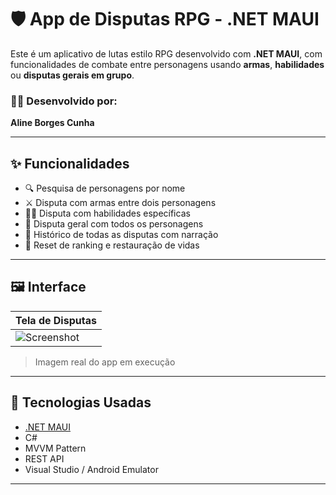 # 🛡️ App de Disputas RPG - .NET MAUI

Este é um aplicativo de lutas estilo RPG desenvolvido com **.NET MAUI**, com funcionalidades de combate entre personagens usando **armas**, **habilidades** ou **disputas gerais em grupo**.

### 👩‍💻 Desenvolvido por:
**Aline Borges Cunha**

---

## ✨ Funcionalidades

- 🔍 Pesquisa de personagens por nome
- ⚔️ Disputa com armas entre dois personagens
- 🧙‍♂️ Disputa com habilidades específicas
- 👥 Disputa geral com todos os personagens
- 🧾 Histórico de todas as disputas com narração
- 🔄 Reset de ranking e restauração de vidas

---

## 🖼️ Interface

| Tela de Disputas |
|------------------|
| ![Screenshot](./Assets/disputa_view.png) |

> Imagem real do app em execução

---

## 🧠 Tecnologias Usadas

- [.NET MAUI](https://learn.microsoft.com/pt-br/dotnet/maui/)
- C#
- MVVM Pattern
- REST API
- Visual Studio / Android Emulator

---

